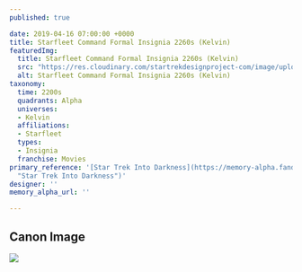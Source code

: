 ```yaml
---
published: true

date: 2019-04-16 07:00:00 +0000
title: Starfleet Command Formal Insignia 2260s (Kelvin)
featuredImg:
  title: Starfleet Command Formal Insignia 2260s (Kelvin)
  src: "https://res.cloudinary.com/startrekdesignproject-com/image/upload/v1555438358/StarfleetFormalInsigniaKelvin.png"
  alt: Starfleet Command Formal Insignia 2260s (Kelvin)
taxonomy:
  time: 2200s
  quadrants: Alpha
  universes:
  - Kelvin
  affiliations:
  - Starfleet
  types:
  - Insignia
  franchise: Movies
primary_reference: '[Star Trek Into Darkness](https://memory-alpha.fandom.com/wiki/Star_Trek_Into_Darkness
  "Star Trek Into Darkness")'
designer: ''
memory_alpha_url: ''

---
```

## Canon Image

![](https://res.cloudinary.com/startrekdesignproject-com/image/upload/v1555438358/StarfleetFormalInsigniaKelvin1.jpg)